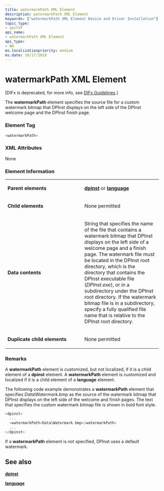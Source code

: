 ```yaml
---
title: watermarkPath XML Element
description: watermarkPath XML Element
keywords: ["watermarkPath XML Element Device and Driver Installation"]
topic_type:
- apiref
api_name:
- watermarkPath XML Element
api_type:
- NA
ms.localizationpriority: medium
ms.date: 10/17/2018
---
```


# watermarkPath XML Element


\[DIFx is deprecated, for more info, see [DIFx Guidelines](./difx-guidelines.md).\]

The **watermarkPath** element specifies the source file for a custom watermark bitmap that DPInst displays on the left side of the DPInst welcome page and the DPInst finish page.

### Element Tag

```cpp
<watermarkPath>
```

### XML Attributes

None

### Element Information

<table>
<colgroup>
<col width="50%" />
<col width="50%" />
</colgroup>
<tbody>
<tr class="odd">
<td align="left"><p><strong>Parent elements</strong></p></td>
<td align="left"><p><a href="dpinst-xml-element.md" data-raw-source="[&lt;strong&gt;dpinst&lt;/strong&gt;](dpinst-xml-element.md)"><strong>dpinst</strong></a> or <a href="language-xml-element.md" data-raw-source="[&lt;strong&gt;language&lt;/strong&gt;](language-xml-element.md)"><strong>language</strong></a></p></td>
</tr>
<tr class="even">
<td align="left"><p><strong>Child elements</strong></p></td>
<td align="left"><p>None permitted</p></td>
</tr>
<tr class="odd">
<td align="left"><p><strong>Data contents</strong></p></td>
<td align="left"><p>String that specifies the name of the file that contains a watermark bitmap that DPInst displays on the left side of a welcome page and a finish page. The watermark file must be located in the DPInst root directory, which is the directory that contains the DPInst executable file (<em>DPInst.exe</em>), or in a subdirectory under the DPInst root directory. If the watermark bitmap file is in a subdirectory, specify a fully qualified file name that is relative to the DPInst root directory.</p></td>
</tr>
<tr class="even">
<td align="left"><p><strong>Duplicate child elements</strong></p></td>
<td align="left"><p>None permitted</p></td>
</tr>
</tbody>
</table>

 

### <a href="" id="comments"></a>Remarks

A **watermarkPath** element is customized, but not localized, if it is a child element of a **dpinst** element. A **watermarkPath** element is customized and localized if it is a child element of a **language** element.

The following code example demonstrates a **watermarkPath** element that specifies *Data\\Watermark.bmp* as the source of the watermark bitmap that DPInst displays on the left side of the welcome and finish pages. The text that specifies the custom watermark bitmap file is shown in bold font style.

```cpp
<dpinst>
  ...
  <watermarkPath>Data\Watermark.bmp</watermarkPath>
  ...
</dpinst>
```

If a **watermarkPath** element is not specified, DPInst uses a default watermark.

## See also


[**dpinst**](dpinst-xml-element.md)

[**language**](language-xml-element.md)

 

